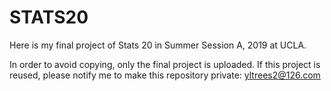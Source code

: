 # STATS20

Here is my final project of Stats 20 in Summer Session A, 2019 at UCLA.

In order to avoid copying, only the final project is uploaded. If this project is reused, please notify me to make this repository private: yltrees2@126.com
